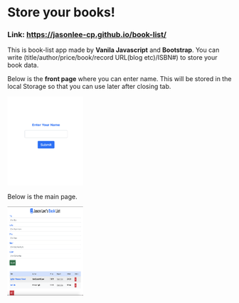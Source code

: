 # Store your books!

### Link: https://jasonlee-cp.github.io/book-list/

This is book-list app made by **Vanila Javascript** and **Bootstrap**. You can write (title/author/price/book/record URL(blog etc)/ISBN#) to store your book data.



Below is the **front page** where you can enter name. This will be stored in the local Storage so that you can use later after closing tab.

<img src="img/booklist-front.png" alt="drawing" width="170px" height="200px" style="text-align:center"/>



Below is the main page.

<img src="img/booklist-main.png" alt="drawing" width="170px" height="200px" style="text-align:center"/>





